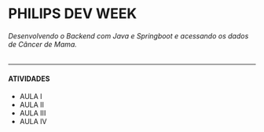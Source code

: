 #  PHILIPS DEV WEEK 

###### Desenvolvendo o Backend com Java e Springboot e acessando os dados de Câncer de Mama.

_______________________

#### ATIVIDADES

- AULA I
- AULA II
- AULA III
- AULA IV
